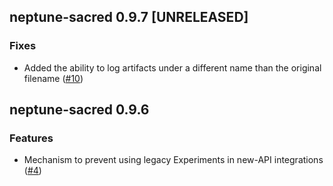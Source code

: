 ## neptune-sacred 0.9.7 [UNRELEASED]

### Fixes
- Added the ability to log artifacts under a different name than the original filename ([#10](https://github.com/neptune-ai/neptune-sacred/pull/10))

## neptune-sacred 0.9.6

### Features
- Mechanism to prevent using legacy Experiments in new-API integrations ([#4](https://github.com/neptune-ai/neptune-sacred/pull/4))
